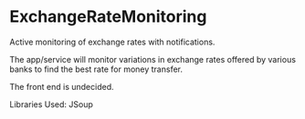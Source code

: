 ExchangeRateMonitoring
======================

Active monitoring of exchange rates with notifications.

The app/service will monitor variations in exchange rates offered by  various banks to find the best rate
for money transfer.

The front end is undecided.


Libraries Used:
JSoup
